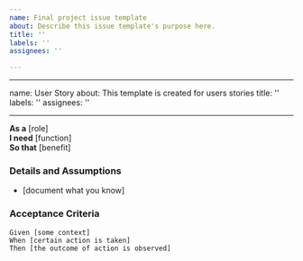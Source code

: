 ```yaml
---
name: Final project issue template
about: Describe this issue template's purpose here.
title: ''
labels: ''
assignees: ''

---
```


---
name: User Story
about: This template is created for users stories
title: ''
labels: ''
assignees: ''

---

**As a** [role]  
 **I need** [function]  
 **So that** [benefit]  
   
 ### Details and Assumptions
 * [document what you know]
   
 ### Acceptance Criteria  
   
 ```gherkin
 Given [some context]
 When [certain action is taken]
 Then [the outcome of action is observed]
 ```

